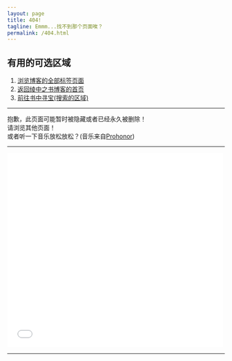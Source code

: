 ```yaml
---
layout: page
title: 404!
tagline: Emmm...找不到那个页面唉？
permalink: /404.html
---
```

## 有用的可选区域
1. [浏览博客的全部标签页面](https://lingasdj.github.io/Ling-Blog/tags/)
2. [返回绫中之书博客的首页](https://lingasdj.github.io/Ling-Blog)
3. [前往书中寻宝(搜索的区域)](https://lingasdj.github.io/Ling-Blog/search/)

---

抱歉，此页面可能暂时被隐藏或者已经永久被删除！  
请浏览其他页面！  
或者听一下音乐放松放松？(音乐来自[Prohonor](https://progressive-tune.github.io/ptr/))

---

<iframe frameborder="no" border="0" marginwidth="0" marginheight="0" width=500 height=450 src="//music.163.com/outchain/player?type=1&id=142562439&auto=1&height=430"></iframe>

---